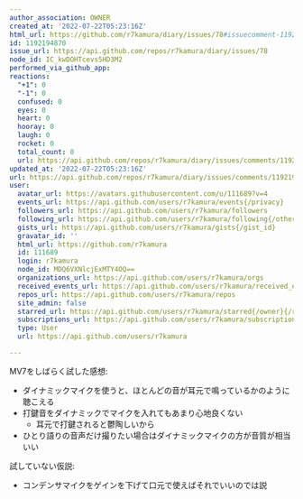 ```yaml
---
author_association: OWNER
created_at: '2022-07-22T05:23:16Z'
html_url: https://github.com/r7kamura/diary/issues/78#issuecomment-1192194870
id: 1192194870
issue_url: https://api.github.com/repos/r7kamura/diary/issues/78
node_id: IC_kwDOHTcevs5HD3M2
performed_via_github_app: 
reactions:
  "+1": 0
  "-1": 0
  confused: 0
  eyes: 0
  heart: 0
  hooray: 0
  laugh: 0
  rocket: 0
  total_count: 0
  url: https://api.github.com/repos/r7kamura/diary/issues/comments/1192194870/reactions
updated_at: '2022-07-22T05:23:16Z'
url: https://api.github.com/repos/r7kamura/diary/issues/comments/1192194870
user:
  avatar_url: https://avatars.githubusercontent.com/u/111689?v=4
  events_url: https://api.github.com/users/r7kamura/events{/privacy}
  followers_url: https://api.github.com/users/r7kamura/followers
  following_url: https://api.github.com/users/r7kamura/following{/other_user}
  gists_url: https://api.github.com/users/r7kamura/gists{/gist_id}
  gravatar_id: ''
  html_url: https://github.com/r7kamura
  id: 111689
  login: r7kamura
  node_id: MDQ6VXNlcjExMTY4OQ==
  organizations_url: https://api.github.com/users/r7kamura/orgs
  received_events_url: https://api.github.com/users/r7kamura/received_events
  repos_url: https://api.github.com/users/r7kamura/repos
  site_admin: false
  starred_url: https://api.github.com/users/r7kamura/starred{/owner}{/repo}
  subscriptions_url: https://api.github.com/users/r7kamura/subscriptions
  type: User
  url: https://api.github.com/users/r7kamura

---
```

MV7をしばらく試した感想:

- ダイナミックマイクを使うと、ほとんどの音が耳元で鳴っているかのように聴こえる
- 打鍵音をダイナミックでマイクを入れてもあまり心地良くない
    - 耳元で打鍵されると鬱陶しいから
- ひとり語りの音声だけ撮りたい場合はダイナミックマイクの方が音質が相当いい

試していない仮説:

- コンデンサマイクをゲインを下げて口元で使えばそれでいいのでは説